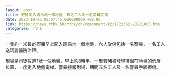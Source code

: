 ```yaml
---
layout: post
title: 野豬闖入跑馬地一個地盤　五名工人及一名警員受傷
date: 2023-10-05 09:57:45.000000000 +08:00
link: https://news.rthk.hk/rthk/ch/component/k2/1721562-20231005.htm
categories: rthk
---
```


一隻約一米長的野豬早上闖入跑馬地一個地盤，六人受傷包括一名警員，一名工人送瑪麗醫院治理。

現場是司徒拔道1號一個地盤，早上約8時半，一隻野豬被發現徘徊在地盤的低層位置，一度走入地盤電梯。警員接報到場，期間五名工人及一名警員手腳擦傷。
